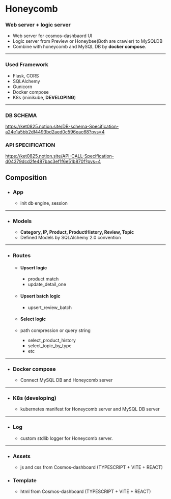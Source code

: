 # Honeycomb
### Web server + logic server
- Web server for cosmos-dashbaord UI
- Logic server from Preview or Honeybee(Both are crawler) to MySQLDB
- Combine with honeycomb and MySQL DB by **docker compose**.
---------------

### Used Framework
- Flask, CORS
- SQLAlchemy
- Gunicorn
- Docker compose
- K8s (minikube, **DEVELOPING**)

----------------------------

### DB SCHEMA
https://ket0825.notion.site/DB-schema-Specification-a24e1a5bb2df4493bd2aed0c596eac68?pvs=4

### API SPECIFICATION
https://ket0825.notion.site/API-CALL-Specification-d04379dcd2fe487bac3ef1f6e51b870f?pvs=4

## Composition
- ### App
  - init db engine, session
------------------------------

- ### Models
  - **Category, IP, Product, ProductHistory, Review, Topic**
  - Defined Models by SQLAlchemy 2.0 convention

------------------------------

- ### Routes
  - #### Upsert logic
    - product match
    - update_detail_one
  - #### Upsert batch logic
    - upsert_review_batch
  
  - #### Select logic
  - path compression or query string
    - select_product_history
    - select_topic_by_type
    - etc

-------------------------------

- ### Docker compose
  - Connect MySQL DB and Honeycomb server

-------------------------------
- ### K8s (developing)
  - kubernetes manifest for Honeycomb server and MySQL DB server

-------------------------------
- ### Log
  - custom stdlib logger for Honeycomb server.

-----------------------------
- ### Assets
  - js and css from Cosmos-dashboard (TYPESCRIPT + VITE + REACT)

- ### Template
  - html from Cosmos-dashboard (TYPESCRIPT + VITE + REACT)

